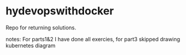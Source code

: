 # hydevopswithdocker
Repo for returning solutions.

notes:
For parts1&2 I have done all exercies, for part3 skipped drawing kubernetes diagram
